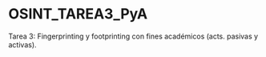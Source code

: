 # OSINT_TAREA3_PyA
Tarea 3: Fingerprinting y footprinting con fines académicos (acts. pasivas y activas).
